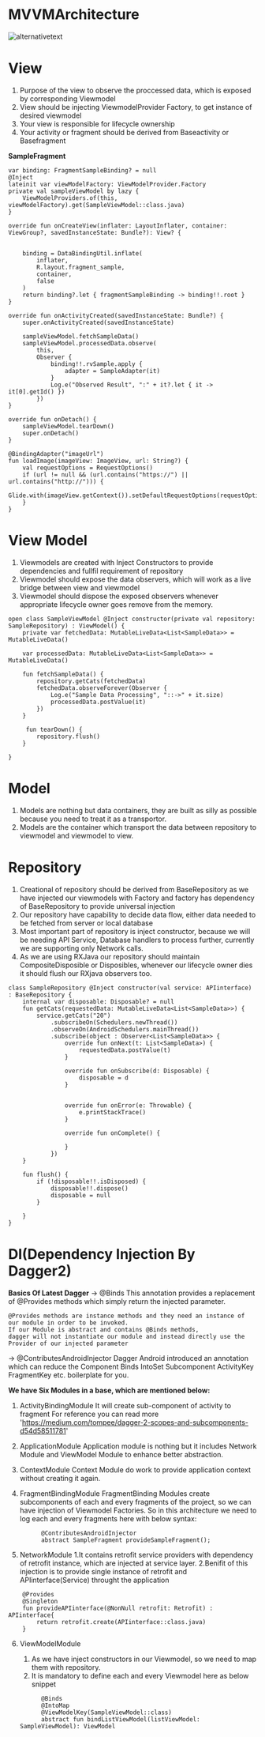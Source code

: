 # MVVMArchitecture
![alternativetext](/architecturediagram/MVVMArchitecure.jpg)


# View
1.  Purpose of the view to observe the proccessed data, which is exposed by corresponding Viewmodel
2.  View should be injecting ViewmodelProvider Factory, to get instance of desired viewmodel
3.  Your view is responsible for lifecycle ownership
4.  Your activity or fragment should be derived from Baseactivity or Basefragment

**SampleFragment**


    var binding: FragmentSampleBinding? = null
    @Inject
    lateinit var viewModelFactory: ViewModelProvider.Factory
    private val sampleViewModel by lazy {
        ViewModelProviders.of(this, viewModelFactory).get(SampleViewModel::class.java)
    }

    override fun onCreateView(inflater: LayoutInflater, container: ViewGroup?, savedInstanceState: Bundle?): View? {


        binding = DataBindingUtil.inflate(
            inflater,
            R.layout.fragment_sample,
            container,
            false
        )
        return binding?.let { fragmentSampleBinding -> binding!!.root }
    }

    override fun onActivityCreated(savedInstanceState: Bundle?) {
        super.onActivityCreated(savedInstanceState)

        sampleViewModel.fetchSampleData()
        sampleViewModel.processedData.observe(
            this,
            Observer {
                binding!!.rvSample.apply {
                    adapter = SampleAdapter(it)
                }
                Log.e("Observed Result", ":" + it?.let { it -> it[0].getId() })
            })
    }

    override fun onDetach() {
        sampleViewModel.tearDown()
        super.onDetach()
    }

    @BindingAdapter("imageUrl")
    fun loadImage(imageView: ImageView, url: String?) {
        val requestOptions = RequestOptions()
        if (url != null && (url.contains("https://") || url.contains("http://"))) {
            Glide.with(imageView.getContext()).setDefaultRequestOptions(requestOptions).load(url).into(imageView)
        }
    }

# View Model
1. Viewmodels are created with Inject Constructors to provide dependencies and fullfil requirement of repository
2. Viewmodel should expose the data observers, which will work as a live bridge between view and viewmodel
3. Viewmodel should dispose the exposed observers whenever appropriate lifecycle owner goes remove from the memory.

```
open class SampleViewModel @Inject constructor(private val repository: SampleRepository) : ViewModel() {
    private var fetchedData: MutableLiveData<List<SampleData>> = MutableLiveData()

    var processedData: MutableLiveData<List<SampleData>> = MutableLiveData()

    fun fetchSampleData() {
        repository.getCats(fetchedData)
        fetchedData.observeForever(Observer {
            Log.e("Sample Data Processing", "::->" + it.size)
            processedData.postValue(it)
        })
    }

     fun tearDown() {
        repository.flush()
    }

}
```

# Model
1. Models are nothing but data containers, they are built as silly as possible because you need to treat it as a transportor. 
2. Models are the container which transport the data between repository to viewmodel and viewmodel to view.

# Repository
1. Creational of repository should be derived from BaseRepository as we have injected our viewmodels with Factory and factory has dependency of BaseRepository to provide universal injection
2. Our repository have capability to decide data flow, either data needed to be fetched from server or local database
3. Most important part of repository is inject constructor, because we will be needing API Service, Database handlers to process further, currently we are supporting only Network calls. 
4. As we are using RXJava our repository should maintain CompositeDisposible or Disposibles, whenever our lifecycle owner dies it should flush our RXjava observers too.

````
class SampleRepository @Inject constructor(val service: APIinterface) : BaseRepository {
    internal var disposable: Disposable? = null
    fun getCats(requestedData: MutableLiveData<List<SampleData>>) {
        service.getCats("20")
            .subscribeOn(Schedulers.newThread())
            .observeOn(AndroidSchedulers.mainThread())
            .subscribe(object : Observer<List<SampleData>> {
                override fun onNext(t: List<SampleData>) {
                    requestedData.postValue(t)
                }

                override fun onSubscribe(d: Disposable) {
                    disposable = d
                }


                override fun onError(e: Throwable) {
                    e.printStackTrace()
                }

                override fun onComplete() {

                }
            })
    }

    fun flush() {
        if (!disposable!!.isDisposed) {
            disposable!!.dispose()
            disposable = null
        }

    }
}
````
# DI(Dependency Injection By Dagger2)
**Basics Of Latest Dagger**
-> @Binds
This annotation provides a replacement of @Provides methods which simply return the injected parameter.

    @Provides methods are instance methods and they need an instance of our module in order to be invoked. 
    If our Module is abstract and contains @Binds methods, 
    dagger will not instantiate our module and instead directly use the Provider of our injected parameter 
    
-> @ContributesAndroidInjector
    Dagger Android introduced an annotation which can reduce the Component Binds IntoSet Subcomponent ActivityKey FragmentKey etc. boilerplate for you.
    

**We have Six Modules in a base, which are mentioned below:**

1. ActivityBindingModule
    It will create sub-component of activity to fragment
    For reference you can read more 'https://medium.com/tompee/dagger-2-scopes-and-subcomponents-d54d58511781'
2. ApplicationModule
    Application module is nothing but it includes Network Module and ViewModel Module to enhance better abstraction.
3. ContextModule
    Context Module do work to provide application context without creating it again.
4. FragmentBindingModule
    FragmentBinding Modules create subcomponents of each and every fragments of the project, so we can have injection of Viewmodel Factories.
    So in this architecture we need to log each and every fragments here with below syntax:
    
    ```
          @ContributesAndroidInjector
          abstract SampleFragment provideSampleFragment();
    ```
5. NetworkModule 
    1.It contains retrofit service providers with dependency of retrofit instance, which are injected at service layer.
    2.Benifit of this injection is to provide single instance of retrofit and APIinterface(Service) throught the application

````
    @Provides
    @Singleton
    fun provideAPIinterface(@NonNull retrofit: Retrofit) : APIinterface{
        return retrofit.create(APIinterface::class.java)
    }
````

6. ViewModelModule
    1. As we have inject constructors in our Viewmodel, so we need to map them with repository.
    2. It is mandatory to define each and every Viewmodel here as below snippet
    
    ```   
          @Binds
          @IntoMap
          @ViewModelKey(SampleViewModel::class)
          abstract fun bindListViewModel(listViewModel: SampleViewModel): ViewModel
    ```  

